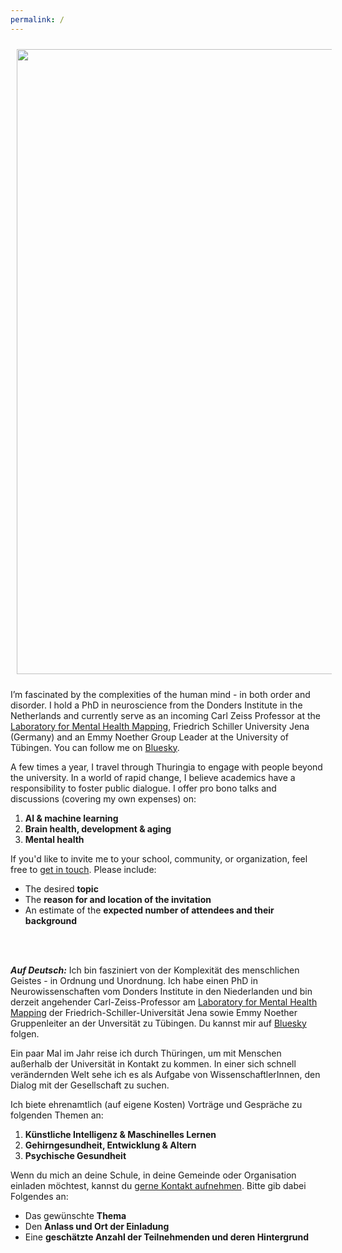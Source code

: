 ```yaml
---
permalink: /
---
```


<img align="center" src="https://thomaswolfers.github.io/images/bird.png" width="1000 px" style="padding: 10px"> 
<br>

I’m fascinated by the complexities of the human mind - in both order and disorder. I hold a PhD in neuroscience from the Donders Institute in the Netherlands and currently serve as an incoming Carl Zeiss Professor at the [Laboratory for Mental Health Mapping](https://mhm-lab.github.io), Friedrich Schiller University Jena (Germany) and an Emmy Noether Group Leader at the University of Tübingen. You can follow me on [Bluesky](https://bsky.app/profile/thomaswolfers.bsky.social).

A few times a year, I travel through Thuringia to engage with people beyond the university. In a world of rapid change, I believe academics have a responsibility to foster public dialogue. I offer pro bono talks and discussions (covering my own expenses) on:

1. **AI & machine learning**  
2. **Brain health, development & aging**  
3. **Mental health**

If you'd like to invite me to your school, community, or organization, feel free to [get in touch](mailto:dr.thomas.wolfers@gmail.com). Please include:
- The desired **topic**  
- The **reason for and location of the invitation**  
- An estimate of the **expected number of attendees and their background**

<br>
<br>

***Auf Deutsch:*** Ich bin fasziniert von der Komplexität des menschlichen Geistes - in Ordnung und Unordnung. Ich habe einen PhD in Neurowissenschaften vom Donders Institute in den Niederlanden und bin derzeit angehender Carl-Zeiss-Professor am [Laboratory for Mental Health Mapping](https://mhm-lab.github.io) der Friedrich-Schiller-Universität Jena sowie Emmy Noether Gruppenleiter an der Unversität zu Tübingen. Du kannst mir auf [Bluesky](https://bsky.app/profile/thomaswolfers.bsky.social) folgen.

Ein paar Mal im Jahr reise ich durch Thüringen, um mit Menschen außerhalb der Universität in Kontakt zu kommen. In einer sich schnell verändernden Welt sehe ich es als Aufgabe von WissenschaftlerInnen, den Dialog mit der Gesellschaft zu suchen.

Ich biete ehrenamtlich (auf eigene Kosten) Vorträge und Gespräche zu folgenden Themen an:

1. **Künstliche Intelligenz & Maschinelles Lernen**  
2. **Gehirngesundheit, Entwicklung & Altern**  
3. **Psychische Gesundheit**

Wenn du mich an deine Schule, in deine Gemeinde oder Organisation einladen möchtest, kannst du [gerne Kontakt aufnehmen](mailto:dr.thomas.wolfers@gmail.com). Bitte gib dabei Folgendes an:

- Das gewünschte **Thema**  
- Den **Anlass und Ort der Einladung**  
- Eine **geschätzte Anzahl der Teilnehmenden und deren Hintergrund**
